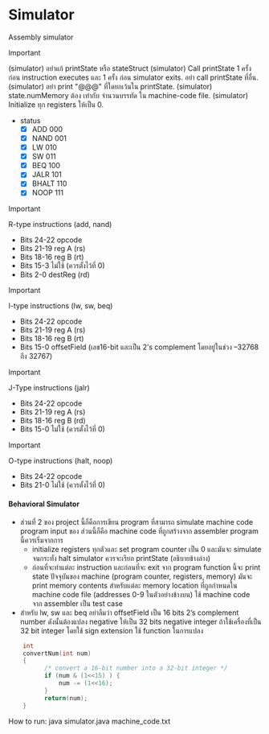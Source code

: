 # Simulator
Assembly simulator

> [!IMPORTANT]
> (simulator) อย่าแก้ printState หรือ stateStruct
> (simulator) Call printState 1 ครั้ง ก่อน instruction executes และ 1 ครั้ง  ก่อน simulator exits.  อย่า call printState ที่อื่น.
> (simulator) อย่า print "@@@" ที่ใดยกเว้นใน printState.
> (simulator) state.numMemory ต้อง เท่ากับ จำนวนบรรทัด ใน machine-code file.
> (simulator) Initialize ทุก registers ให้เป็น 0.

- status
   - [x] ADD 000
   - [x] NAND 001
   - [x] LW 010
   - [x] SW 011
   - [x] BEQ 100
   - [x] JALR 101
   - [x] BHALT 110
   - [x] NOOP 111

> [!IMPORTANT]
> R-type instructions (add, nand)
> - Bits 24-22 opcode
> - Bits 21-19 reg A (rs)
> - Bits 18-16 reg B (rt)
> - Bits 15-3 ไม่ใช้ (ควรตั้งไว้ที่ 0)
> - Bits 2-0  destReg (rd)


> [!IMPORTANT]
> I-type instructions (lw, sw, beq)
> - Bits 24-22 opcode
> - Bits 21-19 reg A (rs)
> - Bits 18-16 reg B (rt)
> - Bits 15-0 offsetField (เลข16-bit และเป็น 2’s complement  โดยอยู่ในช่วง –32768 ถึง 32767)

> [!IMPORTANT]
> J-Type instructions (jalr)
> - Bits 24-22 opcode
> - Bits 21-19 reg A (rs)
> - Bits 18-16 reg B (rd)
> - Bits 15-0 ไม่ใช้ (ควรตั้งไว้ที่ 0)


> [!IMPORTANT]
> O-type instructions (halt, noop)
> - Bits 24-22 opcode
> - Bits 21-0 ไม่ใช้ (ควรตั้งไว้ที่ 0)

#### Behavioral Simulator
- ส่วนที่ 2 ของ project นี้ก็คือการเขียน  program ที่สามารถ simulate machine code program input ของ ส่วนนี้ก็คือ machine code ที่ถูกสร้างจาก assembler program นี้ควรเริ่มจากการ
   - initialize registers ทุกตัวและ set program counter เป็น 0 และมันจะ simulate จนกระทั่ง halt simulator ควรจะเรียก printState (อธิบายข้างล่าง)
   - ก่อนที่จะทำแต่ละ instruction และก่อนที่จะ exit จาก program function นี้จะ print state ปัจจุบันของ machine (program counter, registers, memory) มันจะ print memory contents สำหรับแต่ละ memory location ที่ถูกกำหนดใน machine code file (addresses 0-9 ในตัวอย่างข้างบน) ใช้ machine code จาก assembler เป็น test case
- สำหรับ lw, sw และ beq อย่าลืมว่า offsetField เป็น 16 bits 2’s complement number ดังนั้นต้องแปลง negative ให้เป็น 32 bits negative integer ถ้าใช้เครื่องที่เป็น 32 bit integer โดยใช้ sign extension ใช้ function ในการแปลง
``` C++
    int
    convertNum(int num)
    {
          /* convert a 16-bit number into a 32-bit integer */
          if (num & (1<<15) ) {
              num -= (1<<16);
          }
          return(num);
    }
```

How to run:
java simulator.java machine_code.txt
